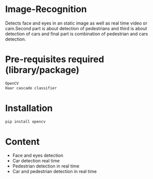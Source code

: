 # Image-Recognition
Detects face and eyes in an static image as well as real time video or cam.Second part is about detection of pedestrians and third is about detection of cars and final part is combination of pedestrian and cars detection.

# Pre-requisites required (library/package)
```python
OpenCV
Haar cascade classifier
```
# Installation
```python
pip install opencv
```
# Content
- Face and eyes detection  
- Car detection real time  
- Pedestrian detection in real time  
- Car and pedestrian detection in real time

